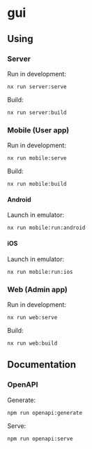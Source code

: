 # gui

## Using

### Server

Run in development:

```shell script
nx run server:serve
```

Build:

```shell script
nx run server:build
```

### Mobile (User app)

Run in development:

```shell script
nx run mobile:serve
```

Build:

```shell script
nx run mobile:build
```

#### Android

Launch in emulator:

```shell script
nx run mobile:run:android
```

#### iOS

Launch in emulator:

```shell script
nx run mobile:run:ios
```

### Web (Admin app)

Run in development:

```shell script
nx run web:serve
```

Build:

```shell script
nx run web:build
```

## Documentation

### OpenAPI

Generate:

```shell script
npm run openapi:generate
```

Serve:

```shell script
npm run openapi:serve
```
